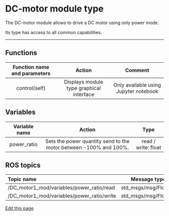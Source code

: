 # DC-motor module type

The DC-motor module allows to drive a DC motor using only power mode.

Its type has access to all common capabilities.

----

## Functions

| **Function name and parameters** | **Action** | **Comment** |
|:---:|:---:|:---:|
| control(self) | Displays module type graphical interface | Only available using Jupyter notebook |

## Variables

| **Variable name** | **Action** | **Type** |
|:---:|:---:|:---:|
| power_ratio | Sets the power quantity send to the motor between -100% and 100%. | read / write: float |

## ROS topics
| **Topic name** | **Message type** |
|:----|:---:|
| /DC_motor1_mod/variables/power_ratio/read | std_msgs/msg/Float32
| /DC_motor1_mod/variables/power_ratio/write | std_msgs/msg/Float32

<div class="cust_edit_page"><a href="https://{{gh_path}}{{modules_path}}/dc-motor.md">Edit this page</a></div>
